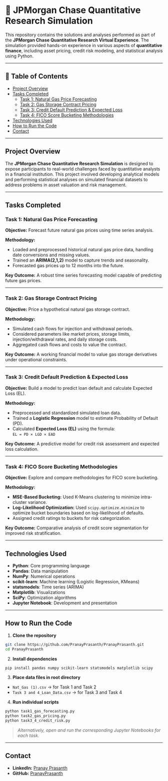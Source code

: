 # 🧮 JPMorgan Chase Quantitative Research Simulation

This repository contains the solutions and analyses performed as part of the **JPMorgan Chase Quantitative Research Virtual Experience**. The simulation provided hands-on experience in various aspects of **quantitative finance**, including asset pricing, credit risk modeling, and statistical analysis using Python.

---

## 📑 Table of Contents

- [Project Overview](#project-overview)  
- [Tasks Completed](#tasks-completed)  
  - [Task 1: Natural Gas Price Forecasting](#task-1-natural-gas-price-forecasting)  
  - [Task 2: Gas Storage Contract Pricing](#task-2-gas-storage-contract-pricing)  
  - [Task 3: Credit Default Prediction & Expected Loss](#task-3-credit-default-prediction--expected-loss)  
  - [Task 4: FICO Score Bucketing Methodologies](#task-4-fico-score-bucketing-methodologies)  
- [Technologies Used](#technologies-used)  
- [How to Run the Code](#how-to-run-the-code)  
- [Contact](#contact)  

---

## Project Overview

The **JPMorgan Chase Quantitative Research Simulation** is designed to expose participants to real-world challenges faced by quantitative analysts in a financial institution. This project involved developing analytical models and performing statistical analyses on simulated financial datasets to address problems in asset valuation and risk management.

---

## Tasks Completed

### Task 1: Natural Gas Price Forecasting

**Objective:** Forecast future natural gas prices using time series analysis.

**Methodology:**
- Loaded and preprocessed historical natural gas price data, handling date conversions and missing values.
- Trained an **ARIMA(2,1,2)** model to capture trends and seasonality.
- Forecasted gas prices up to 12 months into the future.

**Key Outcome:** A robust time series forecasting model capable of predicting future gas prices.

---

### Task 2: Gas Storage Contract Pricing

**Objective:** Price a hypothetical natural gas storage contract.

**Methodology:**
- Simulated cash flows for injection and withdrawal periods.
- Considered parameters like market prices, storage limits, injection/withdrawal rates, and daily storage costs.
- Aggregated cash flows and costs to value the contract.

**Key Outcome:** A working financial model to value gas storage derivatives under operational constraints.

---

### Task 3: Credit Default Prediction & Expected Loss

**Objective:** Build a model to predict loan default and calculate Expected Loss (EL).

**Methodology:**
- Preprocessed and standardized simulated loan data.
- Trained a **Logistic Regression** model to estimate Probability of Default (PD).
- Calculated **Expected Loss (EL)** using the formula:  
  `EL = PD × LGD × EAD`

**Key Outcome:** A predictive model for credit risk assessment and expected loss calculation.

---

### Task 4: FICO Score Bucketing Methodologies

**Objective:** Explore and compare methodologies for FICO score bucketing.

**Methodology:**
- **MSE-Based Bucketing:** Used K-Means clustering to minimize intra-cluster variance.
- **Log-Likelihood Optimization:** Used `scipy.optimize.minimize` to optimize bucket boundaries based on log-likelihood of defaults.
- Assigned credit ratings to buckets for risk categorization.

**Key Outcome:** Comparative analysis of credit score segmentation for improved risk stratification.

---

## Technologies Used

- **Python**: Core programming language
- **Pandas**: Data manipulation
- **NumPy**: Numerical operations
- **scikit-learn**: Machine learning (Logistic Regression, KMeans)
- **statsmodels**: Time series (ARIMA)
- **Matplotlib**: Visualizations
- **SciPy**: Optimization algorithms
- **Jupyter Notebook**: Development and presentation

---

## How to Run the Code

1. **Clone the repository**  
```bash
git clone https://github.com/PranayPrasanth/PranayPrasanth.git
cd PranayPrasanth
```

2. **Install dependencies**  
```bash
pip install pandas numpy scikit-learn statsmodels matplotlib scipy
```

3. **Place data files in root directory**  
- `Nat_Gas (1).csv` → for Task 1 and Task 2  
- `Task 3 and 4_Loan_Data.csv` → for Task 3 and Task 4  

4. **Run individual scripts**  
```bash
python task1_gas_forecasting.py
python task2_gas_pricing.py
python task3_4_credit_risk.py
```

> *Alternatively, open and run the corresponding Jupyter Notebooks for each task.*

---

## Contact

- **LinkedIn:** [Pranay Prasanth](https://www.linkedin.com/in/pranayprasanth/)  
- **GitHub:** [PranayPrasanth](https://github.com/PranayPrasanth)  
